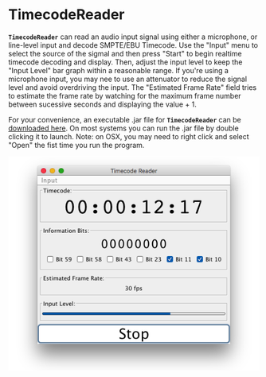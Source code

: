 # TimecodeReader

**`TimecodeReader`** can read an audio input signal using either a microphone, or line-level input and decode SMPTE/EBU Timecode.  Use the "Input" menu to select the source of the sigmal and then press "Start" to begin realtime timecode decoding and display.  Then, adjust the input level to keep the "Input Level" bar graph within a reasonable range. If you're using a microphone input, you may nee to use an attenuator to reduce the signal level and avoid overdriving the input.  The "Estimated Frame Rate" field tries to estimate the frame rate by watching for the maximum frame number between sucessive seconds and displaying the value + 1.

For your convenience, an executable .jar file for **`TimecodeReader`** can be [downloaded here](https://github.com/wholder/TimecodeReader/tree/master/out/artifacts/TimecodeReader_jar).  On most systems you can run the .jar file by double clicking it to launch.  Note: on OSX, you may need to right click and select "Open" the fist time you run the program.

<p align="center"><img src="https://github.com/wholder/TimecodeReader/blob/master/images/TimecodeReader%20Screenshot.png"></p>
